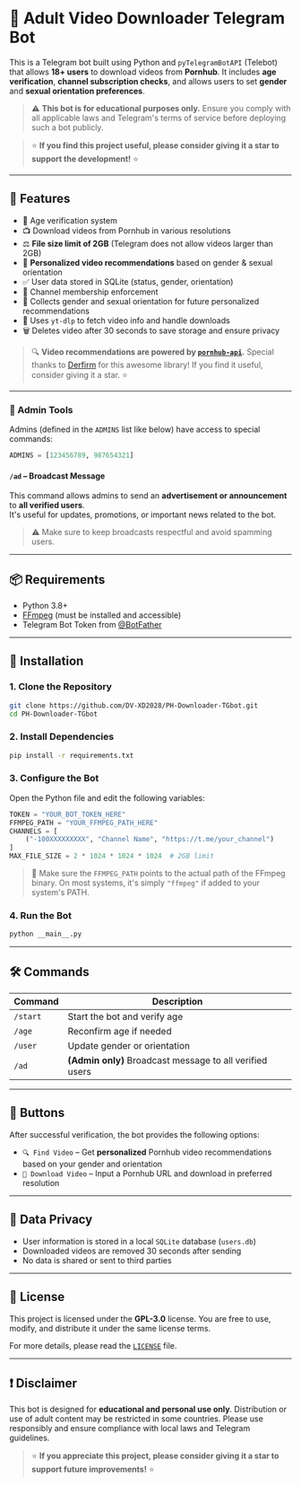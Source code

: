 
# 🔞 Adult Video Downloader Telegram Bot

This is a Telegram bot built using Python and `pyTelegramBotAPI` (Telebot) that allows **18+ users** to download videos from **Pornhub**. It includes **age verification**, **channel subscription checks**, and allows users to set **gender** and **sexual orientation preferences**. 

> ⚠️ **This bot is for educational purposes only.** Ensure you comply with all applicable laws and Telegram's terms of service before deploying such a bot publicly.

> ⭐ **If you find this project useful, please consider giving it a star to support the development!** ⭐

---

## 🚀 Features

- 🔞 Age verification system
- 📺 Download videos from Pornhub in various resolutions
- ⚖️ **File size limit of 2GB** (Telegram does not allow videos larger than 2GB)
- 🎯 **Personalized video recommendations** based on gender & sexual orientation
- ✅ User data stored in SQLite (status, gender, orientation)
- 📢 Channel membership enforcement
- 🌈 Collects gender and sexual orientation for future personalized recommendations
- 🧠 Uses `yt-dlp` to fetch video info and handle downloads
- 🗑️ Deletes video after 30 seconds to save storage and ensure privacy

> 🔍 **Video recommendations are powered by [`pornhub-api`](https://github.com/Derfirm/pornhub-api).** Special thanks to [Derfirm](https://github.com/Derfirm) for this awesome library! If you find it useful, consider giving it a star. ⭐

---

### 🔔 Admin Tools

Admins (defined in the `ADMINS` list like below) have access to special commands:

```python
ADMINS = [123456789, 987654321]
```

#### `/ad` – Broadcast Message  
This command allows admins to send an **advertisement or announcement** to **all verified users**.  
It's useful for updates, promotions, or important news related to the bot.

> ⚠️ Make sure to keep broadcasts respectful and avoid spamming users.

---

## 📦 Requirements

- Python 3.8+
- [FFmpeg](https://ffmpeg.org/) (must be installed and accessible)
- Telegram Bot Token from [@BotFather](https://t.me/BotFather)

---

## 📂 Installation

### 1. Clone the Repository

```bash
git clone https://github.com/DV-XD2028/PH-Downloader-TGbot.git
cd PH-Downloader-TGbot
```

### 2. Install Dependencies

```bash
pip install -r requirements.txt
```

### 3. Configure the Bot

Open the Python file and edit the following variables:

```python
TOKEN = "YOUR_BOT_TOKEN_HERE"
FFMPEG_PATH = "YOUR_FFMPEG_PATH_HERE"
CHANNELS = [
    ("-100XXXXXXXXX", "Channel Name", "https://t.me/your_channel")
]
MAX_FILE_SIZE = 2 * 1024 * 1024 * 1024  # 2GB limit
```

> 🔧 Make sure the `FFMPEG_PATH` points to the actual path of the FFmpeg binary. On most systems, it's simply `"ffmpeg"` if added to your system's PATH.

### 4. Run the Bot

```bash
python __main__.py
```

---

## 🛠 Commands

| Command | Description |
|---------|-------------|
| `/start` | Start the bot and verify age |
| `/age` | Reconfirm age if needed |
| `/user` | Update gender or orientation |
| `/ad` | **(Admin only)** Broadcast message to all verified users |

---

## 💬 Buttons

After successful verification, the bot provides the following options:

- `🔍 Find Video` – Get **personalized** Pornhub video recommendations based on your gender and orientation
- `💾 Download Video` – Input a Pornhub URL and download in preferred resolution

---

## 🔐 Data Privacy

- User information is stored in a local `SQLite` database (`users.db`)
- Downloaded videos are removed 30 seconds after sending
- No data is shared or sent to third parties

---

## 📜 License  

This project is licensed under the **GPL-3.0** license. You are free to use, modify, and distribute it under the same license terms.  

For more details, please read the [`LICENSE`](LICENSE) file.  

---

## ❗ Disclaimer

This bot is designed for **educational and personal use only**. Distribution or use of adult content may be restricted in some countries. Please use responsibly and ensure compliance with local laws and Telegram guidelines.

> ⭐ **If you appreciate this project, please consider giving it a star to support future improvements!** ⭐

